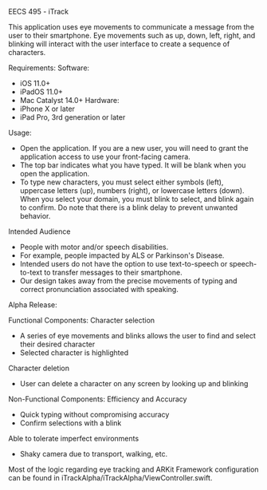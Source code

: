 EECS 495 - iTrack

This application uses eye movements to communicate a message from the user to their smartphone. Eye movements such as up, down, left, right, and blinking will interact with the user interface to create a sequence of characters.

Requirements:
Software:
- iOS 11.0+
- iPadOS 11.0+
- Mac Catalyst 14.0+
Hardware:
- iPhone X or later
- iPad Pro, 3rd generation or later

Usage:

- Open the application. If you are a new user, you will need to grant the application access to use your front-facing camera.
- The top bar indicates what you have typed. It will be blank when you open the application.
- To type new characters, you must select either symbols (left), uppercase letters (up), numbers (right), or lowercase letters (down). When you select your domain, you must blink to select, and blink again to confirm. Do note that there is a blink delay to prevent unwanted behavior.

Intended Audience

- People with motor and/or speech disabilities.
- For example, people impacted by ALS or Parkinson's Disease.
- Intended users do not have the option to use text-to-speech or speech-to-text to transfer messages to their smartphone.
- Our design takes away from the precise movements of typing and correct pronunciation associated with speaking.


Alpha Release:

Functional Components:
Character selection 
- A series of eye movements and blinks allows the user to find and select their desired character
- Selected character is highlighted

Character deletion
- User can delete a character on any screen by looking up and blinking

Non-Functional Components:
Efficiency and Accuracy
- Quick typing without compromising accuracy
- Confirm selections with a blink

Able to tolerate imperfect environments
- Shaky camera due to transport, walking, etc.

Most of the logic regarding eye tracking and ARKit Framework configuration can be found in iTrackAlpha/iTrackAlpha/ViewController.swift.